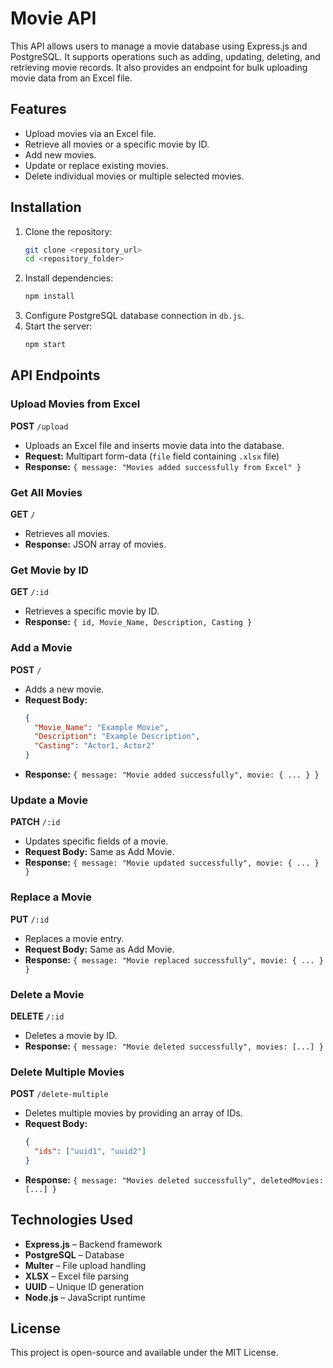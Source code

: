 # Movie API

This API allows users to manage a movie database using Express.js and PostgreSQL. It supports operations such as adding, updating, deleting, and retrieving movie records. It also provides an endpoint for bulk uploading movie data from an Excel file.

## Features
- Upload movies via an Excel file.
- Retrieve all movies or a specific movie by ID.
- Add new movies.
- Update or replace existing movies.
- Delete individual movies or multiple selected movies.

## Installation

1. Clone the repository:
   ```sh
   git clone <repository_url>
   cd <repository_folder>
   ```
2. Install dependencies:
   ```sh
   npm install
   ```
3. Configure PostgreSQL database connection in `db.js`.
4. Start the server:
   ```sh
   npm start
   ```

## API Endpoints

### Upload Movies from Excel
**POST** `/upload`
- Uploads an Excel file and inserts movie data into the database.
- **Request:** Multipart form-data (`file` field containing `.xlsx` file)
- **Response:** `{ message: "Movies added successfully from Excel" }`

### Get All Movies
**GET** `/`
- Retrieves all movies.
- **Response:** JSON array of movies.

### Get Movie by ID
**GET** `/:id`
- Retrieves a specific movie by ID.
- **Response:** `{ id, Movie_Name, Description, Casting }`

### Add a Movie
**POST** `/`
- Adds a new movie.
- **Request Body:**
  ```json
  {
    "Movie_Name": "Example Movie",
    "Description": "Example Description",
    "Casting": "Actor1, Actor2"
  }
  ```
- **Response:** `{ message: "Movie added successfully", movie: { ... } }`

### Update a Movie
**PATCH** `/:id`
- Updates specific fields of a movie.
- **Request Body:** Same as Add Movie.
- **Response:** `{ message: "Movie updated successfully", movie: { ... } }`

### Replace a Movie
**PUT** `/:id`
- Replaces a movie entry.
- **Request Body:** Same as Add Movie.
- **Response:** `{ message: "Movie replaced successfully", movie: { ... } }`

### Delete a Movie
**DELETE** `/:id`
- Deletes a movie by ID.
- **Response:** `{ message: "Movie deleted successfully", movies: [...] }`

### Delete Multiple Movies
**POST** `/delete-multiple`
- Deletes multiple movies by providing an array of IDs.
- **Request Body:**
  ```json
  {
    "ids": ["uuid1", "uuid2"]
  }
  ```
- **Response:** `{ message: "Movies deleted successfully", deletedMovies: [...] }`

## Technologies Used
- **Express.js** – Backend framework
- **PostgreSQL** – Database
- **Multer** – File upload handling
- **XLSX** – Excel file parsing
- **UUID** – Unique ID generation
- **Node.js** – JavaScript runtime

## License
This project is open-source and available under the MIT License.

